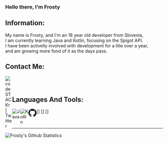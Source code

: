 ### Hello there, I'm Frosty

## Information:
My name is Frosty, and I'm an 18 year old developer from Slovenia, <br />
I am currently learning Java and Kotlin, focusing on the Spigot API. <br />
I have been activelly involved with development for a litle over a year, <br />
and am growing more fond of it as the days pass. <br />

## Contact Me:
[<img align="left" alt="codeSTACKr | Twitter" width="22px" src="https://cdn.jsdelivr.net/npm/simple-icons@v3/icons/twitter.svg" />][twitter]

<br />
<br />

## Languages And Tools:

[<img align="left" alt="Java" width="26px" src="https://raw.githubusercontent.com/github/explore/80688e429a7d4ef2fca1e82350fe8e3517d3494d/topics/javascript/java.png"/>]
[<img align="left" alt="Kotlin" width="26px" src="https://raw.githubusercontent.com/github/explore/78df643247d429f6cc873026c0622819ad797942/topics/github/kotlin.png" />]
[<img align="left" alt="GitHub" width="26px" src="https://raw.githubusercontent.com/github/explore/78df643247d429f6cc873026c0622819ad797942/topics/github/github.png" />]

<br />

---

<img align="left" alt="Frosty's Github Statistics" src="https://github-readme-stats.vercel.app/api?username=Frcsty&show_icons=true&hide_border=true" />

[twitter]: https://twitter.com/prime_frosty
